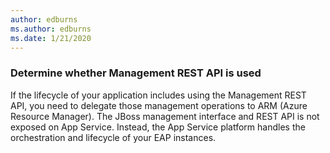 ```yaml
---
author: edburns
ms.author: edburns
ms.date: 1/21/2020
---
```


### Determine whether Management REST API is used

If the lifecycle of your application includes using the  Management REST API, you need to delegate those management operations to ARM (Azure Resource Manager). The JBoss management interface and REST API is not exposed on App Service. Instead, the App Service platform handles the orchestration and lifecycle of your EAP instances.
